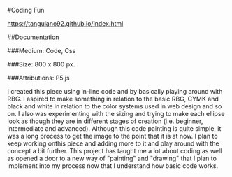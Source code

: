 #Coding Fun

https://tanguiano92.github.io/index.html

##Documentation

###Medium: Code, Css

###Size: 800 x 800 px.

###Attributions: P5.js

I created this piece using in-line code and by basically playing around with RBG. 
I aspired to make something in relation to the basic RBG, CYMK and black and white in 
relation to the color systems used in web design and so on. I also was experimenting
with the sizing and trying to make each ellipse look as though they are in different 
stages of creation (i.e. beginner, intermediate and advanced). Although this code painting 
is quite simple, it was a long process to get the image to the point that it is at now. 
I plan to keep working onthis piece and adding more to it and play around with the concept 
a bit further. This project has taught me a lot about coding as well as opened a door to a
new way of "painting" and "drawing" that I plan to implement into my process now that I 
understand how basic code works.
